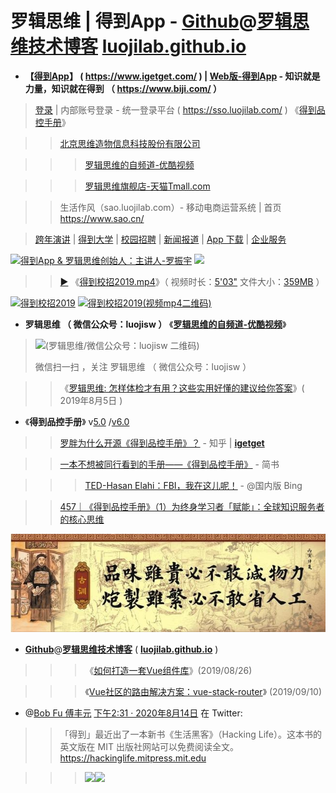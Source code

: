 # 罗辑思维 | 得到App - [Github](https://github.com/luojilab)@[罗辑思维技术博客](https://blog.luojilab.com/) [luojilab.github.io](https://github.com/luojilab/luojilab.github.io)

-  **【[得到App](https://www.igetget.com/)】 ( https://www.igetget.com/ ) | [Web版-得到App](https://www.biji.com/) - 知识就是力量，知识就在得到 （ https://www.biji.com/ ）** 

>  [登录](https://sso.luojilab.com/) | 内部账号登录 - 统一登录平台 ( https://sso.luojilab.com/ )  《[得到品控手册](https://www.dedao.cn/ebook/rJRdy1qe4xAVBgZrvdGmz8ykaop6QWXPKEWEJnD7LR51qb2KY9NPMXOljVa28m5K)》

>>  [北京思维造物信息科技股份有限公司](https://www.tianyancha.com/search?key=%E5%8C%97%E4%BA%AC%E6%80%9D%E7%BB%B4%E9%80%A0%E7%89%A9%E4%BF%A1%E6%81%AF%E7%A7%91%E6%8A%80%E8%82%A1%E4%BB%BD%E6%9C%89%E9%99%90%E5%85%AC%E5%8F%B8) 


>>>  [罗辑思维的自频道-优酷视频](https://i.youku.com/luojisw) 

>>>  [罗辑思维旗舰店-天猫Tmall.com](https://luojisiwei.tmall.com/)

>>  生活作风（sao.luojilab.com）- 移动电商运营系统 | 首页 https://www.sao.cn/ 

> [跨年演讲](https://www.igetget.com/speech) | [得到大学](https://www.igetget.com/university) | [校园招聘](https://www.igetget.com/join) | [新闻报道](https://www.igetget.com/news) | [App 下载](https://www.igetget.com/download) | [企业服务](https://qiye.igetget.com/)


<a href="https://piccdn.luojilab.com/fe-oss/default/MTUzMTk3MjMzMjQx.png">
<img src="https://camo.githubusercontent.com/25aa290992dd393a17a82b6a9068b79d768114db/68747470733a2f2f70696363646e2e6c756f6a696c61622e636f6d2f66652d6f73732f64656661756c742f4d54557a4d546b334d6a4d7a4d6a51782e706e67" border="0" alt="得到App & 罗辑思维创始人：主讲人-罗振宇" title="得到App & 罗辑思维创始人：主讲人-罗振宇"></a>

<img src="https://piccdn.luojilab.com/fe-oss/default/MTU1MTE2MTA2NTgw.png">
  
 >>  <a href="https://youtu.be/OAwlOhmDLcQ"  title="【Youtube视频】得到校招2019">▶</a> 《<a href="https://luoji-img.oss-cn-beijing.aliyuncs.com/fe-oss/default/%E5%BE%97%E5%88%B0%E6%A0%A1%E6%8B%9B2019.mp4" title="【得到官网】得到校招2019.mp4">得到校招2019.mp4</a>》（ 视频时长：<a href="https://v.youku.com/v_show/id_XNDI3Nzk5MzI0OA" title="【优酷视频】得到校招2019">5'03"</a> 文件大小：<a href="https://v.qq.com/x/page/b0900zu5xxp.html" title="【腾讯视频】得到校招2019">359MB</a> ）
 <p><a href="https://www.igetget.com/join">
<img src="https://raw.githubusercontent.com/taoste/Hello-World/master/eBook/%E3%80%8A%E5%BE%97%E5%88%B0%26%E7%BD%97%E8%BE%91%E6%80%9D%E7%BB%B4%E3%80%8B/%E5%BE%97%E5%88%B0%E6%A0%A1%E6%8B%9B2019.png" width="560" height="298"  alt="得到校招2019" title="得到校招2019"></a>
<a href="https://luoji-img.oss-cn-beijing.aliyuncs.com/fe-oss/default/%E5%BE%97%E5%88%B0%E6%A0%A1%E6%8B%9B2019.mp4">
<img src="https://raw.githubusercontent.com/taoste/Hello-World/master/eBook/%E3%80%8A%E5%BE%97%E5%88%B0%26%E7%BD%97%E8%BE%91%E6%80%9D%E7%BB%B4%E3%80%8B/%E5%BE%97%E5%88%B0%E6%A0%A1%E6%8B%9B2019(%E8%A7%86%E9%A2%91mp4%E4%BA%8C%E7%BB%B4%E7%A0%81).png" width="298" height="298"  alt="得到校招2019(视频mp4二维码)" title="【视频】得到校招2019.mp4"></a>
 </p>

-  **罗辑思维 （ 微信公众号：luojisw ）**  《[**罗辑思维的自频道-优酷视频**](https://i.youku.com/luojisw)》
> <p><img src="https://camo.githubusercontent.com/1432ba3c5b0dc5d5d14247bdc617a6b652029ed3/68747470733a2f2f6d702e77656978696e2e71712e636f6d2f6d702f7172636f64653f7363656e653d31303030303030342673697a653d313032265f5f62697a3d4d6a4d354e6a41784f5455344d413d3d266d69643d33303039323237363833266964783d3126736e3d35636139633366343930663161363731326634366265346238376233306562302673656e645f74696d653d" width="298" height="298"  alt="(罗辑思维/微信公众号：luojisw 二维码)" title="微信扫一扫，关注该公众号(罗辑思维/微信公众号：luojisw 二维码)"></p>
> <p>微信扫一扫 ，关注 罗辑思维 （ 微信公众号：luojisw ）</p> 

>> 《[罗辑思维: 怎样体检才有用？这些实用好懂的建议给你答案](https://mp.weixin.qq.com/s/_4Sa9kgHanIe2fg8mAVc4A)》( 2019年8月5日 )

- 《**得到品控手册**》 v[5.0](https://www.igetget.com/eBook/%E5%BE%97%E5%88%B0%E5%93%81%E6%8E%A7%E6%89%8B%E5%86%8C5.0?param=9rAsOHofB&token=nroX7MYDaKMjy7eNqrmOX6pnAQ5Vg049rNWJzxbE9LZl1o8RkGd2BPYv4x6d9meB) /[v6.0](
https://www.igetget.com/eBook/%E5%BE%97%E5%88%B0%E5%93%81%E6%8E%A7%E6%89%8B%E5%86%8C6.0?param=9rAsOHofB&token=Z1GDBjp8o9nDz1NZyd5MXvBj6RKEVwN4M9WAp4aGOkJmYQrLbP7e2glqxl9qNPeX)

>> [罗胖为什么开源《得到品控手册》？](https://zhuanlan.zhihu.com/p/27155216) - 知乎 | [**igetget**](https://github.com/taoste/Hello-World/blob/master/eBook/%E3%80%8A%E5%BE%97%E5%88%B0&%E7%BD%97%E8%BE%91%E6%80%9D%E7%BB%B4%E3%80%8B/get.md)

>> [一本不想被同行看到的手册——《得到品控手册》](https://www.jianshu.com/p/44595a2498ac) - 简书

>>> [TED-Hasan Elahi：FBI，我在这儿呢！](https://cn.bing.com/search?q=TED-Hasan+Elahi%EF%BC%9AFBI%EF%BC%8C%E6%88%91%E5%9C%A8%E8%BF%99%E5%84%BF%E5%91%A2%EF%BC%81) - @国内版 Bing

>> [457｜《得到品控手册》（1）为终身学习者「赋能」：全球知识服务者的核心思维](https://www.douban.com/note/671205996/)

>>> <a href="https://pic3.zhimg.com/v2-85f402f5adaa6876c454c5825e899fea_r.jpg">
<img src="https://github.com/taoste/Hello-World/blob/master/eBook/%E3%80%8A%E5%BE%97%E5%88%B0&%E7%BD%97%E8%BE%91%E6%80%9D%E7%BB%B4%E3%80%8B/fea_r.jpg?raw=true" title="【知乎】罗胖为什么开源《得到品控手册》？( https://zhuanlan.zhihu.com/p/27155216 )"></a>

- [**Github**](https://github.com/luojilab)@[**罗辑思维技术博客**](https://luojilab.github.io) ( [**luojilab.github.io**](https://blog.luojilab.com/) )

>>> 《[如何打造一套Vue组件库](https://blog.luojilab.com/2019/08/26/fontend/build-a-vue-component/)》(2019/08/26)

>>> 《[Vue社区的路由解决方案：vue-stack-router](https://blog.luojilab.com/2019/09/10/fontend/vue-stack-router/)》 (2019/09/10)

 - @[Bob Fu 傅丰元](https://twitter.com/fm100/) [下午2:31 · 2020年8月14日](https://twitter.com/fm100/status/1294159631967645697) 在 Twitter: 

>> 「得到」最近出了一本新书《生活黑客》（Hacking Life）。这本书的英文版在 MIT 出版社网站可以免费阅读全文。https://hackinglife.mitpress.mit.edu

>>> <a href="https://pic3.zhimg.com/v2-85f402f5adaa6876c454c5825e899fea_r.jpg" title="「得到」最近出了一本新书《生活黑客》（Hacking Life）。这本书的英文版在 MIT 出版社网站可以免费阅读全文。https://hackinglife.mitpress.mit.edu"><img src="https://pbs.twimg.com/media/EfXHRLNU4AEsToQ?format=jpg&name=360x360" /><img src="https://pbs.twimg.com/media/EfXHRLOUcAA58yn?format=jpg&name=900x900" /></a>
